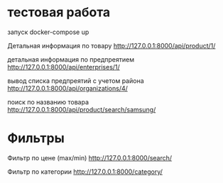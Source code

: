 # тестовая работа

запуск docker-compose up

Детальная информация по товару
http://127.0.0.1:8000/api/product/1/


детальная информация по предпреятием
http://127.0.0.1:8000/api/enterprises/1/

вывод списка предпреятий с учетом района
http://127.0.0.1:8000/api/organizations/4/

поиск по названию товара
http://127.0.0.1:8000/api/product/search/samsung/

# Фильтры

Фильтр по цене (max/min)
http://127.0.0.1:8000/search/

Фильтр по категории
http://127.0.0.1:8000/category/